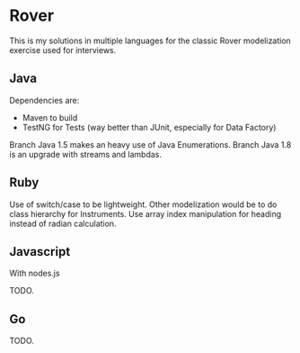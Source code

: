 Rover
=====

This is my solutions in multiple languages for the classic Rover modelization exercise used for interviews.

Java
----

Dependencies are:
  - Maven to build
  - TestNG for Tests (way better than JUnit, especially for Data Factory)

Branch Java 1.5 makes an heavy use of Java Enumerations. 
Branch Java 1.8 is an upgrade with streams and lambdas.

Ruby
----

Use of switch/case to be lightweight. Other modelization would be to do class hierarchy for Instruments.
Use array index manipulation for heading instead of radian calculation.

Javascript
----

With nodes.js

TODO.

Go
----

TODO.

